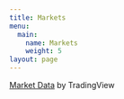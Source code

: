 ```yaml
---
title: Markets
menu:
  main:
    name: Markets
    weight: 5
layout: page
---
```


<!-- TradingView Widget BEGIN -->
<div class="tradingview-widget-container">
  <div class="tradingview-widget-container__widget"></div>
  <div class="tradingview-widget-copyright"><a href="https://www.tradingview.com" rel="noopener" target="_blank"><span class="blue-text">Market Data</span></a> by TradingView</div>
  <script type="text/javascript" src="https://s3.tradingview.com/external-embedding/embed-widget-market-quotes.js" async>
  {
  "width": "100%",
  "height": "100%",
  "symbolsGroups": [
    {
      "originalName": "Indices",
      "symbols": [
        {
          "displayName": "S&P 500",
          "name": "OANDA:SPX500USD"
        },
        {
          "displayName": "Nasdaq 100",
          "name": "OANDA:NAS100USD"
        },
        {
          "displayName": "Dow 30",
          "name": "FOREXCOM:DJI"
        },
        {
          "displayName": "Nikkei 225",
          "name": "INDEX:NKY"
        },
        {
          "displayName": "DAX Index",
          "name": "INDEX:DEU30"
        },
        {
          "displayName": "FTSE 100",
          "name": "OANDA:UK100GBP"
        }
      ],
      "name": "Indices"
    },
    {
      "originalName": "Commodities",
      "symbols": [
        {
          "displayName": "E-Mini S&P",
          "name": "CME_MINI:ES1!"
        },
        {
          "displayName": "Euro",
          "name": "CME:6E1!"
        },
        {
          "displayName": "Gold",
          "name": "COMEX:GC1!"
        },
        {
          "displayName": "Crude Oil",
          "name": "NYMEX:CL1!"
        },
        {
          "displayName": "Natural Gas",
          "name": "NYMEX:NG1!"
        },
        {
          "displayName": "Corn",
          "name": "CBOT:ZC1!"
        }
      ],
      "name": "Commodities"
    },
    {
      "originalName": "Bonds",
      "symbols": [
        {
          "displayName": "Eurodollar",
          "name": "CME:GE1!"
        },
        {
          "displayName": "T-Bond",
          "name": "CBOT:ZB1!"
        },
        {
          "displayName": "Ultra T-Bond",
          "name": "CBOT:UB1!"
        },
        {
          "displayName": "Euro Bund",
          "name": "EUREX:FGBL1!"
        },
        {
          "displayName": "Euro BTP",
          "name": "EUREX:FBTP1!"
        },
        {
          "displayName": "Euro BOBL",
          "name": "EUREX:FGBM1!"
        }
      ],
      "name": "Bonds"
    },
    {
      "originalName": "Forex",
      "symbols": [
        {
          "name": "FX:EURUSD"
        },
        {
          "name": "FX:GBPUSD"
        },
        {
          "name": "FX:USDJPY"
        },
        {
          "name": "FX:USDCHF"
        },
        {
          "name": "FX:AUDUSD"
        },
        {
          "name": "FX:USDCAD"
        }
      ],
      "name": "Forex"
    }
  ],
  "locale": "en"
}
  </script>
</div>
<!-- TradingView Widget END -->
